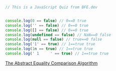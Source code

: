 ```js
// This is a JavaScript Quiz from BFE.dev


console.log(0 == false) // 0==0 true
console.log('' == false) // 0==0 true
console.log([] == false) // 0==0 true
console.log(undefined == false) // NaN==0 false
console.log(null == false) // true==0 false
console.log('1' == true) // 1==true true
console.log(1n == true) // 1==true true
console.log(' 1     ' == true) // 1==true true
```
[The Abstract Equality Comparison Algorithm](http://es5.github.io/#x11.9.3)